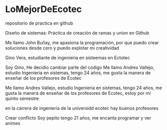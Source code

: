 # LoMejorDeEcotec
repositorio de practica en github

Diseño de sistemas: Práctica de creación de ramas y union en Github

Me llamo John Buñay, me apasiona la programación, por que puedo crear soluciones desde cero y puedo explotar mi creatividad

Gino Vera, estudiante de ingenieria en sisteemas en Ectotec


Soy Gino, He decidio cambiar parte del codigo
Me llamo Andres Vallejo, estudio Ingenieria en sistemas, tengo 24 años, me gusta la manera de enseñar de los profesores de Ecotec

Me llamo Andres Vallejo, estudio Ingenieria en sistemas, tengo 24 años, me gusta la manera de enseñar de los profesores de Ecotec, estoy por mi quinto semestre

en la carrera de ingenieria de la universidd ecotec hay buenos profesores 

Crear conflicto
Soy pepito tengo 21 años, me encanta programar y ver animes 
